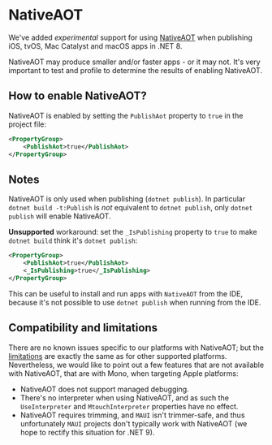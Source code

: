 # NativeAOT

We've added *experimental* support for using [NativeAOT][1] when publishing iOS,
tvOS, Mac Catalyst and macOS apps in .NET 8.

NativeAOT may produce smaller and/or faster apps - or it may not. It's very
important to test and profile to determine the results of enabling NativeAOT.

## How to enable NativeAOT?

NativeAOT is enabled by setting the `PublishAot` property to `true` in the project file:

```xml
<PropertyGroup>
	<PublishAot>true</PublishAot>
</PropertyGroup>
```

## Notes

NativeAOT is only used when publishing (`dotnet publish`). In particular
`dotnet build -t:Publish` is _not_ equivalent to `dotnet publish`, only
`dotnet publish` will enable NativeAOT.

**Unsupported** workaround: set the `_IsPublishing` property to `true` to make
`dotnet build` think it's `dotnet publish`:

```xml
<PropertyGroup>
	<PublishAot>true</PublishAot>
	<_IsPublishing>true</_IsPublishing>
</PropertyGroup>
```

This can be useful to install and run apps with `NativeAOT` from the IDE,
because it's not possible to use `dotnet publish` when running from the IDE.

## Compatibility and limitations

There are no known issues specific to our platforms with NativeAOT; but the
[limitations][2] are exactly the same as for other supported platforms. 
Nevertheless, we would like to point out a few features that are not available with NativeAOT, that are with Mono, when targeting Apple platforms:

- NativeAOT does not support managed debugging.
- There's no interpreter when using NativeAOT, and as such the `UseInterpreter`
and `MtouchInterpreter` properties have no effect.
- NativeAOT requires trimming, and `MAUI` isn't trimmer-safe, and thus
unfortunately `MAUI` projects don't typically work with NativeAOT (we hope to
rectify this situation for .NET 9).

[1]: https://learn.microsoft.com/en-us/dotnet/core/deploying/native-aot
[2]: https://learn.microsoft.com/en-us/dotnet/core/deploying/native-aot/?tabs=net8plus%2Cwindows#limitations-of-native-aot-deployment
